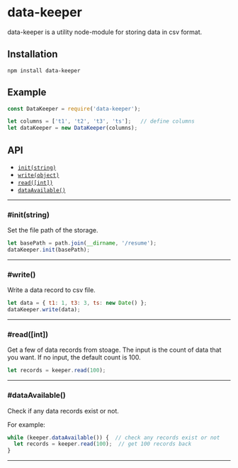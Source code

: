 # data-keeper

data-keeper is a utility node-module for storing data in csv format.

## Installation

`npm install data-keeper`

## Example

```js
const DataKeeper = require('data-keeper');

let columns = ['t1', 't2', 't3', 'ts'];   // define columns
let dataKeeper = new DataKeeper(columns);

```

## API

* <a href="#init"><code>init(string)</b></code></a>
* <a href="#write"><code>write(object)</b></code></a>
* <a href="#read"><code>read([int])</b></code></a>
* <a href="#dataAvailable"><code>dataAvailable()</b></code></a>
-------------------------------------------------------

<a name="init"></a>
### #init(string)

Set the file path of the storage. 

```js
let basePath = path.join(__dirname, '/resume');
dataKeeper.init(basePath);
```
-------------------------------------------------------

<a name="write"></a>
### #write()

Write a data record to csv file.

```js
let data = { t1: 1, t3: 3, ts: new Date() };
dataKeeper.write(data);
```
-------------------------------------------------------

<a name="read"></a>
### #read([int])

Get a few of data records from stoage. The input is the count of data that you want. If no input, the default count is 100.

```js
let records = keeper.read(100);
```
-------------------------------------------------------

<a name="dataAvailable"></a>
### #dataAvailable()

Check if any data records exist or not.

For example:

```js
while (keeper.dataAvailable()) {  // check any records exist or not
  let records = keeper.read(100);  // get 100 records back
}
```
-------------------------------------------------------